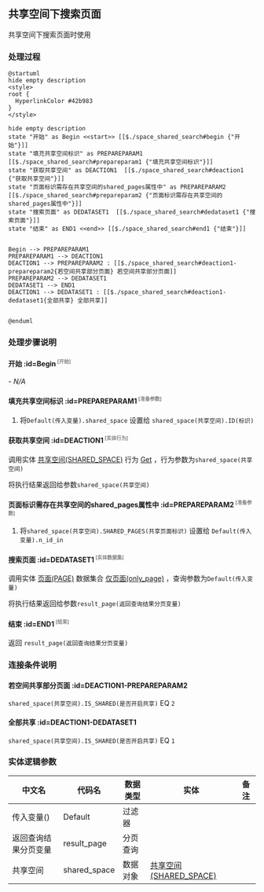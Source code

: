 ## 共享空间下搜索页面 <!-- {docsify-ignore-all} -->

   共享空间下搜索页面时使用

### 处理过程

```plantuml
@startuml
hide empty description
<style>
root {
  HyperlinkColor #42b983
}
</style>

hide empty description
state "开始" as Begin <<start>> [[$./space_shared_search#begin {"开始"}]]
state "填充共享空间标识" as PREPAREPARAM1  [[$./space_shared_search#prepareparam1 {"填充共享空间标识"}]]
state "获取共享空间" as DEACTION1  [[$./space_shared_search#deaction1 {"获取共享空间"}]]
state "页面标识需存在共享空间的shared_pages属性中" as PREPAREPARAM2  [[$./space_shared_search#prepareparam2 {"页面标识需存在共享空间的shared_pages属性中"}]]
state "搜索页面" as DEDATASET1  [[$./space_shared_search#dedataset1 {"搜索页面"}]]
state "结束" as END1 <<end>> [[$./space_shared_search#end1 {"结束"}]]


Begin --> PREPAREPARAM1
PREPAREPARAM1 --> DEACTION1
DEACTION1 --> PREPAREPARAM2 : [[$./space_shared_search#deaction1-prepareparam2{若空间共享部分页面} 若空间共享部分页面]]
PREPAREPARAM2 --> DEDATASET1
DEDATASET1 --> END1
DEACTION1 --> DEDATASET1 : [[$./space_shared_search#deaction1-dedataset1{全部共享} 全部共享]]


@enduml
```


### 处理步骤说明

#### 开始 :id=Begin<sup class="footnote-symbol"> <font color=gray size=1>[开始]</font></sup>



*- N/A*
#### 填充共享空间标识 :id=PREPAREPARAM1<sup class="footnote-symbol"> <font color=gray size=1>[准备参数]</font></sup>



1. 将`Default(传入变量).shared_space` 设置给  `shared_space(共享空间).ID(标识)`

#### 获取共享空间 :id=DEACTION1<sup class="footnote-symbol"> <font color=gray size=1>[实体行为]</font></sup>



调用实体 [共享空间(SHARED_SPACE)](module/Wiki/shared_space.md) 行为 [Get](module/Wiki/shared_space#行为) ，行为参数为`shared_space(共享空间)`

将执行结果返回给参数`shared_space(共享空间)`

#### 页面标识需存在共享空间的shared_pages属性中 :id=PREPAREPARAM2<sup class="footnote-symbol"> <font color=gray size=1>[准备参数]</font></sup>



1. 将`shared_space(共享空间).SHARED_PAGES(共享页面标识)` 设置给  `Default(传入变量).n_id_in`

#### 搜索页面 :id=DEDATASET1<sup class="footnote-symbol"> <font color=gray size=1>[实体数据集]</font></sup>



调用实体 [页面(PAGE)](module/Wiki/article_page.md) 数据集合 [仅页面(only_page)](module/Wiki/article_page#数据集合) ，查询参数为`Default(传入变量)`

将执行结果返回给参数`result_page(返回查询结果分页变量)`

#### 结束 :id=END1<sup class="footnote-symbol"> <font color=gray size=1>[结束]</font></sup>



返回 `result_page(返回查询结果分页变量)`


### 连接条件说明
#### 若空间共享部分页面 :id=DEACTION1-PREPAREPARAM2

`shared_space(共享空间).IS_SHARED(是否开启共享)` EQ `2`
#### 全部共享 :id=DEACTION1-DEDATASET1

`shared_space(共享空间).IS_SHARED(是否开启共享)` EQ `1`


### 实体逻辑参数

|    中文名   |    代码名    |  数据类型    |  实体   |备注 |
| --------| --------| -------- | -------- | --------   |
|传入变量(<i class="fa fa-check"/></i>)|Default|过滤器|||
|返回查询结果分页变量|result_page|分页查询|||
|共享空间|shared_space|数据对象|[共享空间(SHARED_SPACE)](module/Wiki/shared_space.md)||
